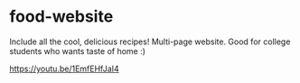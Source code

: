 # food-website
Include all the cool, delicious recipes! Multi-page website.
Good for college students who wants taste of home :)

https://youtu.be/1EmfEHfJaI4
